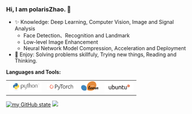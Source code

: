 ### Hi, I am polarisZhao. 👋

- :sparkles: Knowledge: Deep Learning, Computer Vision, Image and Signal Analysis
    - Face Detection、Recognition and Landmark
    - Low-level Image Enhancement
    - Neural Network Model Compression, Acceleration and Deployment
- :heartbeat: Enjoy: Solving problems skillfuly, Trying new things, Reading and Thinking. 

**Languages and Tools:**
<table>
<tbody>
  <tr>
    <td><img src="./assets/python-logo.png" width=90 style="text-align:center;vertical-align:center" /></td>
    <td><img src="./assets/pytorch-logo-dark.png" width=80 style="text-align:center;vertical-align:center" /></td>
    <td><img src="./assets/scikit-learn-logo.png" width=50 style="text-align:center;vertical-align:center" /></td>
    <td><img src="./assets/ubuntu-black-and-orange-on-white.gif" width=80 style="text-align:center;vertical-align:center" /></td>
  </tr>
</tbody>
</table>



[![my GitHub state](https://github-readme-stats.vercel.app/api?username=polarisZhao)]()
![](https://github-readme-stats-ws1mnpqtj.vercel.app/api/top-langs/?username=polarisZhao&hide=cuda,c%2B%2B&layout=compact&hide_border=true)

<!--
**polarisZhao/polarisZhao** is a ✨ _special_ ✨ repository because its `README.md` (this file) appears on your GitHub profile.

Here are some ideas to get you started:

- 🔭 I’m currently working on ...
- 🌱 I’m currently learning ...
- 👯 I’m looking to collaborate on ...
- 🤔 I’m looking for help with ...
- 💬 Ask me about ...
- 📫 How to reach me: ...
- 😄 Pronouns: ...
- ⚡ Fun fact: ...
-->

